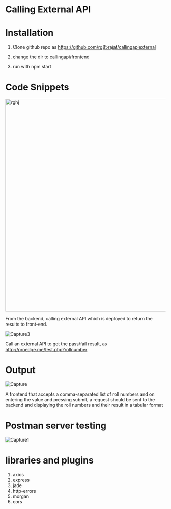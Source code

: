 # Calling External API

# Installation

1. Clone github repo as https://github.com/rg85rajat/callingapiexternal

2. change the dir to callingapi/frontend

3. run with npm start

# Code Snippets


 <img width="666" alt="rghj" src="https://user-images.githubusercontent.com/62470318/120701628-b4c54180-c4d0-11eb-9344-3ee4590ca455.PNG">

From the backend, calling external API which is deployed to return the results to front-end.
 
 ![Capture3](https://user-images.githubusercontent.com/72291911/120694888-51cfac80-c4c8-11eb-9b25-30d96fe07966.JPG)

 Call an external API to get the pass/fail result, as http://proedge.me/test.php?rollnumber
 
 # Output
 
 ![Capture](https://user-images.githubusercontent.com/72291911/120696506-467d8080-c4ca-11eb-9234-7d8afb6007b1.JPG)

A frontend that accepts a comma-separated list of roll numbers and on entering the value and pressing submit, a request should be sent to the backend and displaying the roll numbers and their result in a tabular format

# Postman server testing 

![Capture1](https://user-images.githubusercontent.com/72291911/120697020-d6bbc580-c4ca-11eb-8c89-1783430e2a44.JPG)

# libraries and plugins

1. axios
2. express
3. jade
4. http-errors
5. morgan
6. cors

 
